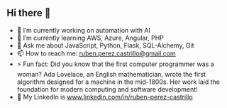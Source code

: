 ## Hi there 👋

- 🔭 I’m currently working on automation with AI
- 🌱 I’m currently learning AWS, Azure, Angular, PHP
- 💬 Ask me about JavaScript, Python, Flask, SQL-Alchemy, Git
- 📫 How to reach me: ruben.perez.castrillo@gmail.com
- ⚡ Fun fact: Did you know that the first computer programmer was a woman? Ada Lovelace, an English mathematician, wrote the first algorithm designed for a machine in the mid-1800s. Her work laid the foundation for modern computing and software development!
- 💼 My LinkedIn is www.linkedin.com/in/ruben-perez-castrillo

